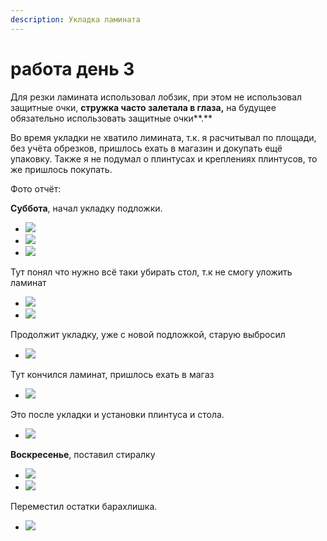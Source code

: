 ```yaml
---
description: Укладка ламината
---
```


# работа день 3

Для резки ламината использовал лобзик, при этом не использовал защитные очки, **стружка часто залетала в глаза,** на будущее обязательно использовать защитные очки**.**

Во время укладки не хватило лимината, т.к. я расчитывал по площади, без учёта обрезков, пришлось ехать в магазин и докупать ещё упаковку. Также я не подумал о плинтусах и креплениях плинтусов, то же пришлось покупать.

Фото отчёт:

**Суббота**, начал укладку подложки.

* ![](.gitbook/assets/1.jpg) 
* ![](.gitbook/assets/2.jpg) 
* ![](.gitbook/assets/3.jpg) 

Тут понял что нужно всё таки убирать стол, т.к не смогу уложить ламинат

* ![](.gitbook/assets/4.jpg) 
* ![](.gitbook/assets/5.jpg) 

Продолжит укладку, уже с новой подложкой, старую выбросил

* ![](.gitbook/assets/6.jpg) 

Тут кончился ламинат, пришлось ехать в магаз

* ![](.gitbook/assets/8.jpg) 

Это после укладки и установки плинтуса и стола.

* ![](.gitbook/assets/end.jpg) 

**Воскресенье**, поставил стиралку

* ![](.gitbook/assets/10.jpg) 
* ![](.gitbook/assets/11.jpg) 

Переместил остатки барахлишка.

* ![](.gitbook/assets/12.jpg) 



